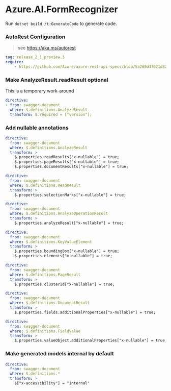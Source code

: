# Azure.AI.FormRecognizer

Run `dotnet build /t:GenerateCode` to generate code.

### AutoRest Configuration
> see https://aka.ms/autorest

``` yaml
tag: release_2_1_preview.3
require:
    - https://github.com/Azure/azure-rest-api-specs/blob/5a260d47021d8278c26dd6f946f4e6b97e0cd023/specification/cognitiveservices/data-plane/FormRecognizer/readme.md
```


### Make AnalyzeResult.readResult optional
This is a temporary work-around
``` yaml
directive:
- from: swagger-document
  where: $.definitions.AnalyzeResult
  transform: $.required = ["version"];
```

### Add nullable annotations

``` yaml
directive:
  from: swagger-document
  where: $.definitions.AnalyzeResult
  transform: >
    $.properties.readResults["x-nullable"] = true;
    $.properties.pageResults["x-nullable"] = true;
    $.properties.documentResults["x-nullable"] = true;
```

``` yaml
directive:
  from: swagger-document
  where: $.definitions.ReadResult
  transform: >
    $.properties.selectionMarks["x-nullable"] = true;
```

``` yaml
directive:
  from: swagger-document
  where: $.definitions.AnalyzeOperationResult
  transform: >
    $.properties.analyzeResult["x-nullable"] = true;
```

``` yaml
directive:
  from: swagger-document
  where: $.definitions.KeyValueElement
  transform: >
    $.properties.boundingBox["x-nullable"] = true;
    $.properties.elements["x-nullable"] = true;
```

``` yaml
directive:
  from: swagger-document
  where: $.definitions.PageResult
  transform: >
    $.properties.clusterId["x-nullable"] = true;
```

``` yaml
directive:
  from: swagger-document
  where: $.definitions.DocumentResult
  transform: >
    $.properties.fields.additionalProperties["x-nullable"] = true;
```

``` yaml
directive:
  from: swagger-document
  where: $.definitions.FieldValue
  transform: >
    $.properties.valueObject.additionalProperties["x-nullable"] = true;
```

### Make generated models internal by default

``` yaml
directive:
  from: swagger-document
  where: $.definitions.*
  transform: >
    $["x-accessibility"] = "internal"
```
